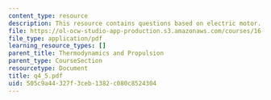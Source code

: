 ```yaml
---
content_type: resource
description: This resource contains questions based on electric motor.
file: https://ol-ocw-studio-app-production.s3.amazonaws.com/courses/16-01-unified-engineering-i-ii-iii-iv-fall-2005-spring-2006/505c9a44327f3ceb1382c080c8524304_q4_5.pdf
file_type: application/pdf
learning_resource_types: []
parent_title: Thermodynamics and Propulsion
parent_type: CourseSection
resourcetype: Document
title: q4_5.pdf
uid: 505c9a44-327f-3ceb-1382-c080c8524304
---
```

